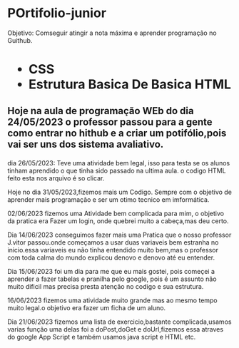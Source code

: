 # POrtifolio-junior 

Objetivo: Comseguir atingir a nota máxima e aprender programação no Guithub.

<h1>
  <Ul>
    <li> CSS </li>
    <li> Estrutura Basica De  Basica HTML </li>
  </Ul>
  </h1>
  
  <h2> 
  <p> Hoje na aula de programação WEb do dia 24/05/2023 o professor passou para a gente como entrar no hithub e a criar um potifólio,pois vai ser uns dos sistema avaliativo.</p>
  </h2>
dia 26/05/2023:
Teve uma atividade bem legal, isso para testa se os alunos tinham aprendido o que tinha sido passado na ultima aula. o codigo HTML feito esta nos arquivo é so clicar.

Hoje no dia 31/05/2023,fizemos mais um Codigo.
Sempre com o objetivo de aprender mais programação e ser um otimo tecnico em imformática.

02/06/2023 fizemos uma Atividade bem complicada para mim, o objetivo da pratica era Fazer um login, onde quebrei muito a cabeça,mas deu certo.

Dia 14/06/2023 conseguimos fazer mais uma Pratica que o nosso professor J.vitor passou.onde começamos a usar duas variaveis bem estranha no inicio.essa variaveis eu não tinha entendido muito bem,mas o professor com toda calma do mundo explicou denovo e denovo até eu entender.

Dia 15/06/2023 foi um dia para me que eu mais gostei, pois começei a aprender a fazer tabelas e pranilha pelo google, pois é um assunto não muito dificil mas precisa presta atenção no codigo e sua estrutura.

16/06/2023 fizemos uma atividade muito grande mas ao mesmo tempo muito legal.o objetivo era fazer um ficha de um aluno.

Dia 21/06/2023 fizemos uma lista de exercicio,bastante complicada,usamos varias função uma delas foi a doPost,doGet e doUrl,fizemos essa atraves do google App Script e também usamos java script e HTML etc.
